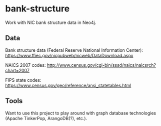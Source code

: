 # bank-structure
Work with NIC bank structure data in Neo4j.

## Data
Bank structure data (Federal Reserve National Information Center):
https://www.ffiec.gov/nicpubweb/nicweb/DataDownload.aspx

NAICS 2007 codes:
http://www.census.gov/cgi-bin/sssd/naics/naicsrch?chart=2007

FIPS state codes:
https://www.census.gov/geo/reference/ansi_statetables.html

## Tools
Want to use this project to play around with graph database technologies (Apache TinkerPop, ArangoDB(?), etc.).